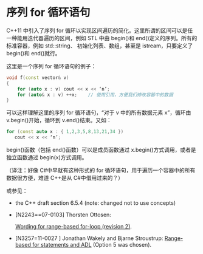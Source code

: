 # 序列 for 循环语句

C++11 中引入了序列 for 循环以实现区间遍历的简化。这里所谓的区间可以是任一种能用迭代器遍历的区间，例如 STL 中由 begin()和 end()定义的序列。所有的标准容器，例如 std::string、 初始化列表、数组，甚至是 istream，只要定义了 begin()和 end()就行。

这里是一个序列 for 循环语句的例子：

```cpp
void f(const vector& v)
{
    for (auto x : v) cout << x << ‘n’;
    for (auto& x : v) ++x;    // 使用引用，方便我们修改容器中的数据
} 
```

可以这样理解这里的序列 for 循环语句，“对于 v 中的所有数据元素 x”，循环由 v.begin()开始，循环到 v.end()结束。又如：

```cpp
for (const auto x : { 1,2,3,5,8,13,21,34 }) 
   cout << x << ‘n’; 
```

begin()函数（包括 end()函数）可以是成员函数通过 x.begin()方式调用，或者是独立函数通过 begin(x)方式调用。

（译注：好像 C#中早就有这种形式的 for 循环语句，用于遍历一个容器中的所有数据很方便，难道 C++是从 C#中借用过来的？）

或参见：

*   the C++ draft section 6.5.4 (note: changed not to use concepts)
*   [N2243==07-0103] Thorsten Ottosen:

    [Wording for range-based for-loop (revision 2)](http://www.open-std.org/jtc1/sc22/wg21/docs/papers/2007/n2243.html).

*   [N3257=11-0027 ] Jonathan Wakely and Bjarne Stroustrup: [Range-based for statements and ADL](http://www.open-std.org/jtc1/sc22/wg21/docs/papers/2011/n3257.pdf) (Option 5 was chosen).